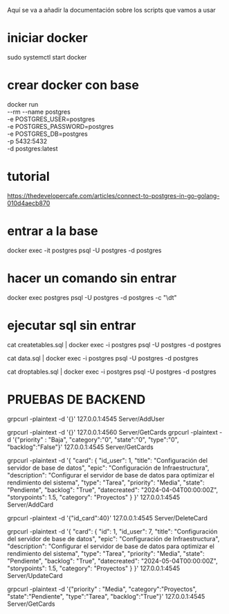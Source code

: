 Aquí se va a añadir la documentación sobre los scripts que vamos a usar

# iniciar docker

sudo systemctl start docker

# crear docker con base

docker run \
--rm --name postgres \
-e POSTGRES_USER=postgres \
-e POSTGRES_PASSWORD=postgres \
-e POSTGRES_DB=postgres \
-p 5432:5432 \
-d postgres:latest

# tutorial

https://thedevelopercafe.com/articles/connect-to-postgres-in-go-golang-010d4aecb870

# entrar a la base

docker exec -it postgres psql -U postgres -d postgres

# hacer un comando sin entrar

docker exec postgres psql -U postgres -d postgres -c "\dt"

# ejecutar sql sin entrar

cat createtables.sql | docker exec -i postgres psql -U postgres -d postgres

cat data.sql | docker exec -i postgres psql -U postgres -d postgres

cat droptables.sql | docker exec -i postgres psql -U postgres -d postgres

# PRUEBAS DE BACKEND

grpcurl -plaintext -d '{}' 127.0.0.1:4545 Server/AddUser

grpcurl -plaintext -d '{}' 127.0.0.1:4560 Server/GetCards
grpcurl -plaintext -d '{"priority" : "Baja", "category":"0", "state":"0", "type":"0", "backlog":"False"}' 127.0.0.1:4545 Server/GetCards

grpcurl -plaintext -d '{ "card": { "id_user": 1, "title": "Configuración del servidor de base de datos", "epic": "Configuración de Infraestructura", "description": "Configurar el servidor de base de datos para optimizar el rendimiento del sistema", "type": "Tarea", "priority": "Media", "state": "Pendiente", "backlog": "True", "datecreated": "2024-04-04T00:00:00Z", "storypoints": 1.5, "category": "Proyectos" } }' 127.0.0.1:4545 Server/AddCard

grpcurl -plaintext -d '{"id_card":40}' 127.0.0.1:4545 Server/DeleteCard

grpcurl -plaintext -d '{ "card": { "id": 1, "id_user": 7, "title": "Configuración del servidor de base de datos", "epic": "Configuración de Infraestructura", "description": "Configurar el servidor de base de datos para optimizar el rendimiento del sistema", "type": "Tarea", "priority": "Media", "state": "Pendiente", "backlog": "True", "datecreated": "2024-05-04T00:00:00Z", "storypoints": 1.5, "category": "Proyectos" } }' 127.0.0.1:4545 Server/UpdateCard

grpcurl -plaintext -d '{"priority" : "Media", "category":"Proyectos", "state":"Pendiente", "type":"Tarea", "backlog":"True"}' 127.0.0.1:4545 Server/GetCards

